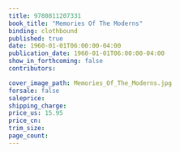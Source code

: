 ```yaml
---
title: 9780811207331
book_title: "Memories Of The Moderns"
binding: clothbound
published: true
date: 1960-01-01T06:00:00-04:00
publication_date: 1960-01-01T06:00:00-04:00
show_in_forthcoming: false
contributors:

cover_image_path: Memories_Of_The_Moderns.jpg
forsale: false
saleprice:
shipping_charge:
price_us: 15.95
price_cn:
trim_size:
page_count:
---
```


